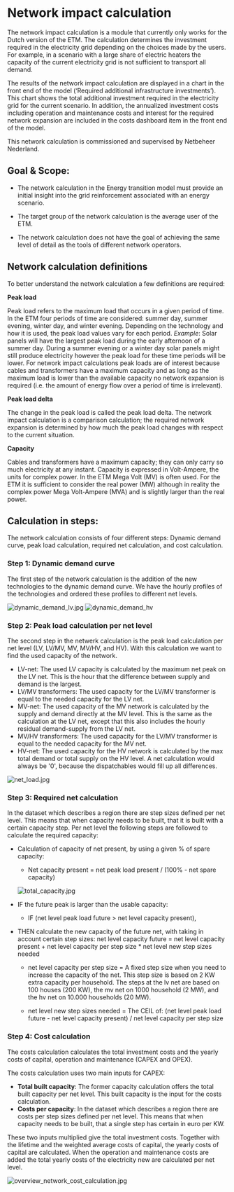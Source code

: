 # Network impact calculation

The network impact calculation is a module that currently only works for the Dutch version of the ETM. The calculation determines the investment required in the electricity grid depending on the choices made by the users. For example, in a scenario with a large share of electric heaters the capacity of the current electricity grid is not sufficient to transport all demand.

The results of the network impact calculation are displayed in a chart in the front end of the model (‘Required additional infrastructure investments’). This chart shows the total additional investment required in the electricity grid for the current scenario. In addition, the annualized investment costs including operation and maintenance costs and interest for the required network expansion are  included in the costs dashboard item in the front end of the model.

This network calculation is commissioned and supervised by Netbeheer Nederland.

## Goal & Scope:
*	The network calculation in the Energy transition model must provide an initial insight into the grid reinforcement associated with an energy scenario.

*	The target group of the network calculation is the average user of the ETM.

*	The network calculation does not have the goal of achieving the same level of detail as the tools of different network operators.

Network calculation definitions
-------------------------------

To better understand the network calculation a few definitions are required:

**Peak load**

Peak load refers to the maximum load that occurs in a given period of time. In the ETM four periods of time are considered: summer day, summer evening, winter day, and winter evening. Depending on the technology and how it is used, the peak load values vary for each period. *Example*: Solar panels will have the largest peak load during the early afternoon of a summer day. During a summer evening or a winter day solar panels might still produce electricity however the peak load for these time periods will be lower. For network impact calculations peak loads are of interest because cables and transformers have a maximum capacity and as long as the maximum load is lower than the available capacity no network expansion is required (i.e. the amount of energy flow over a period of time is irrelevant).

**Peak load delta**

The change in the peak load is called the peak load delta. The network impact calculation is a comparison calculation; the required network expansion is determined by how much the peak load changes with respect to the current situation.

**Capacity**

Cables and transformers have a maximum capacity; they can only carry so much electricity at any instant. Capacity is expressed in Volt-Ampere, the units for complex power. In the ETM Mega Volt (MV) is often used. For the ETM it is sufficient to consider the real power (MW) although in reality the complex power Mega Volt-Ampere (MVA) and is slightly larger than the real power.


## Calculation in steps:
The network calculation consists of four different steps: Dynamic demand curve, peak load calculation, required net calculation, and cost calculation. 

### Step 1: Dynamic demand curve
The first step of the network calculation is the addition of the new technologies to the dynamic demand curve. We have the hourly profiles of the technologies and ordered these profiles to different net levels. 

![](../images/dynamic_demand_lv.jpg " dynamic_demand_lv.jpg")
![](../images/dynamic_demand_hv.jpg " dynamic_demand_hv")
 
### Step 2: Peak load calculation per net level
The second step in the netwerk calculation is the peak load calculation per net level (LV, LV/MV, MV, MV/HV, and HV). With this calculation we want to find the used capacity of the network.

*	LV-net: The used LV capacity is calculated by the maximum net peak on the LV net. This is the hour that the difference between supply and demand is the largest.
*	LV/MV transformers: The used capacity for the LV/MV transformer is equal to the needed capacity for the LV net.
*	MV-net: The used capacity of the MV network is calculated by the supply and demand directly at the MV level. This is the same as the calculation at the LV net, except that this also includes the hourly residual demand-supply from the LV net.  
*	MV/HV transformers: The used capacity for the LV/MV transformer is equal to the needed capacity for the MV net.
*	HV-net: The used capacity for the HV network is calculated by the max total demand or total supply on the HV level. A net calculation would always be '0', because the dispatchables would fill up all differences.

![](../images/net_load.jpg " net_load.jpg")


### Step 3: Required net calculation
In the dataset which describes a region there are step sizes defined per net level. This means that when capacity needs to be built, that it is built with a certain capacity step. Per net level the following steps are followed to calculate the required capacity: 

*	Calculation of capacity of net present, by using a given % of spare capacity:

	* Net capacity present = net peak load present / (100% - net spare capacity)
	
	![](../images/total_capacity.jpg " total_capacity.jpg")


*	IF the future peak is larger than the usable capacity:

	* IF (net level peak load future > net level capacity present),

*	THEN calculate the new capacity of the future net, with taking in account certain step sizes: 
net level capacity future = net level capacity present + net level capacity per step size * net level new step sizes needed

	* net level capacity per step size = A fixed step size when you need to increase the capacity of the net. This step size is based on 2 KW extra capacity per household. The steps at the lv net are based on 100 houses (200 KW), the mv net on 1000 household (2 MW), and the hv net on 10.000 households (20 MW). 

	* net level new step sizes needed = The CEIL of: (net level peak load future - net level capacity present) / net level capacity per step size

### Step 4: Cost calculation
The costs calculation calculates the total investment costs and the yearly costs of capital, operation and maintenance (CAPEX and OPEX).

The costs calculation uses two main inputs for CAPEX: 
*	**Total built capacity**: The former capacity calculation offers the total built capacity per net level. This built capacity is the input for the costs calculation.
*	**Costs per capacity**: In the dataset which describes a region there are costs per step sizes defined per net level. This means that when capacity needs to be built, that a single step has certain in euro per KW.

These two inputs multiplied give the total investment costs. Together with the lifetime and the weighted average costs of capital, the yearly costs of capital are calculated. When the operation and maintenance costs are added the total yearly costs of the electricity new are calculated per net level. 


![](../images/overview_network_cost_calculation.jpg " overview_network_cost_calculation.jpg")

